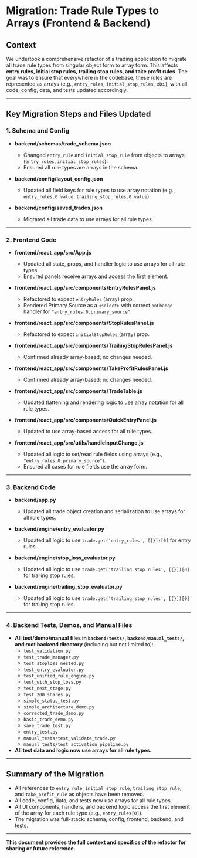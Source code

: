 # Migration: Trade Rule Types to Arrays (Frontend & Backend)

## Context
We undertook a comprehensive refactor of a trading application to migrate all trade rule types from singular object form to array form. This affects **entry rules, initial stop rules, trailing stop rules, and take profit rules**. The goal was to ensure that everywhere in the codebase, these rules are represented as arrays (e.g., `entry_rules`, `initial_stop_rules`, etc.), with all code, config, data, and tests updated accordingly.

---

## Key Migration Steps and Files Updated

### 1. Schema and Config
- **backend/schemas/trade_schema.json**
  - Changed `entry_rule` and `initial_stop_rule` from objects to arrays (`entry_rules`, `initial_stop_rules`).
  - Ensured all rule types are arrays in the schema.

- **backend/config/layout_config.json**
  - Updated all field keys for rule types to use array notation (e.g., `entry_rules.0.value`, `trailing_stop_rules.0.value`).

- **backend/config/saved_trades.json**
  - Migrated all trade data to use arrays for all rule types.

---

### 2. Frontend Code
- **frontend/react_app/src/App.js**
  - Updated all state, props, and handler logic to use arrays for all rule types.
  - Ensured panels receive arrays and access the first element.

- **frontend/react_app/src/components/EntryRulesPanel.js**
  - Refactored to expect `entryRules` (array) prop.
  - Rendered Primary Source as a `<select>` with correct `onChange` handler for `"entry_rules.0.primary_source"`.

- **frontend/react_app/src/components/StopRulesPanel.js**
  - Refactored to expect `initialStopRules` (array) prop.

- **frontend/react_app/src/components/TrailingStopRulesPanel.js**
  - Confirmed already array-based; no changes needed.

- **frontend/react_app/src/components/TakeProfitRulesPanel.js**
  - Confirmed already array-based; no changes needed.

- **frontend/react_app/src/components/TradeTable.js**
  - Updated flattening and rendering logic to use array notation for all rule types.

- **frontend/react_app/src/components/QuickEntryPanel.js**
  - Updated to use array-based access for all rule types.

- **frontend/react_app/src/utils/handleInputChange.js**
  - Updated all logic to set/read rule fields using arrays (e.g., `"entry_rules.0.primary_source"`).
  - Ensured all cases for rule fields use the array form.

---

### 3. Backend Code
- **backend/app.py**
  - Updated all trade object creation and serialization to use arrays for all rule types.

- **backend/engine/entry_evaluator.py**
  - Updated all logic to use `trade.get('entry_rules', [{}])[0]` for entry rules.

- **backend/engine/stop_loss_evaluator.py**
  - Updated all logic to use `trade.get('trailing_stop_rules', [{}])[0]` for trailing stop rules.

- **backend/engine/trailing_stop_evaluator.py**
  - Updated all logic to use `trade.get('trailing_stop_rules', [{}])[0]` for trailing stop rules.

---

### 4. Backend Tests, Demos, and Manual Files
- **All test/demo/manual files in `backend/tests/`, `backend/manual_tests/`, and root backend directory** (including but not limited to):
  - `test_validation.py`
  - `test_trade_manager.py`
  - `test_stoploss_nested.py`
  - `test_entry_evaluator.py`
  - `test_unified_rule_engine.py`
  - `test_with_stop_loss.py`
  - `test_next_stage.py`
  - `test_200_shares.py`
  - `simple_status_test.py`
  - `simple_architecture_demo.py`
  - `corrected_trade_demo.py`
  - `basic_trade_demo.py`
  - `save_trade_test.py`
  - `entry_test.py`
  - `manual_tests/test_validate_trade.py`
  - `manual_tests/test_activation_pipeline.py`
- **All test data and logic now use arrays for all rule types.**

---

## Summary of the Migration
- All references to `entry_rule`, `initial_stop_rule`, `trailing_stop_rule`, and `take_profit_rule` as objects have been removed.
- All code, config, data, and tests now use arrays for all rule types.
- All UI components, handlers, and backend logic access the first element of the array for each rule type (e.g., `entry_rules[0]`).
- The migration was full-stack: schema, config, frontend, backend, and tests.

---

**This document provides the full context and specifics of the refactor for sharing or future reference.** 